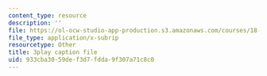 ```yaml
---
content_type: resource
description: ''
file: https://ol-ocw-studio-app-production.s3.amazonaws.com/courses/18-05-introduction-to-probability-and-statistics-spring-2014/933cba3059def3d7fdda9f307a71c8c0_DyuQsaqXhwU.srt
file_type: application/x-subrip
resourcetype: Other
title: 3play caption file
uid: 933cba30-59de-f3d7-fdda-9f307a71c8c0
---
```

